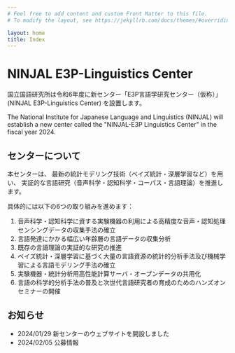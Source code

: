 ```yaml
---
# Feel free to add content and custom Front Matter to this file.
# To modify the layout, see https://jekyllrb.com/docs/themes/#overriding-theme-defaults

layout: home
title: Index
---
```

# NINJAL E3P-Linguistics Center

国立国語研究所は令和6年度に新センター「E3P言語学研究センター（仮称）」(NINJAL E3P-Linguistics Center) を設置します。

The National Institute for Japanese Language and Linguistics (NINJAL) will establish a new center called the "NINJAL-E3P Linguistics Center" in the fiscal year 2024.

## センターについて

本センターは、
最新の統計モデリング技術（ベイズ統計・深層学習など）を用い、
実証的な言語研究（音声科学・認知科学・コーパス・言語理論）を推進します。

具体的には以下の6つの取り組みを進めます：

1. 音声科学・認知科学に資する実験機器の利用による高精度な音声・認知処理センシングデータの収集手法の確立
2. 言語発達にかかる幅広い年齢層の言語データの収集分析
3. 既存の言語理論の実証的な研究の推進
4. ベイズ統計・深層学習に基づく大量の言語資源の統計的分析手法及び機械学習による言語モデリング手法の確立
5. 実験機器・統計分析用高性能計算サーバ・オープンデータの共用化
6. 言語の科学的分析手法の普及と次世代言語研究者の育成のためのハンズオンセミナーの開催

## お知らせ

- 2024/01/29 新センターのウェブサイトを開設しました
- 2024/02/05 公募情報